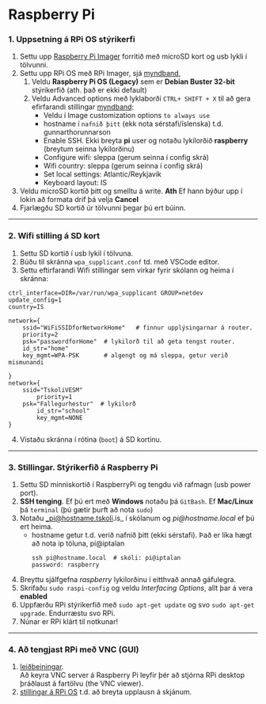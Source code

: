 # Raspberry Pi 

### 1. Uppsetning á RPi OS stýrikerfi 
1. Settu upp [Raspberry Pi Imager](https://www.raspberrypi.com/software/) forritið með microSD kort og usb lykli í tölvunni.
1. Settu upp RPi OS með RPi Imager, sjá [myndband](https://www.youtube.com/watch?v=ntaXWS8Lk34), 
    1. Veldu **Raspberry Pi OS (Legacy)** sem er **Debian Buster 32-bit** stýrikerfið (ath. það er ekki default) 
    2. Veldu Advanced options með lyklaborði `CTRL+ SHIFT + X` til að gera efirfarandi stillingar [myndband](https://www.youtube.com/watch?v=s93ss44C_yM):
        - Veldu í Image customization options `to always use`
        - hostname í `nafnið þitt` (ekk nota sérstafi/íslenska) t.d. gunnarthorunnarson
        - Enable SSH. Ekki breyta **pi** user og notaðu lykilorðið **raspberry**  (breytum seinna lykilorðinu)
        - Configure wifi: sleppa (gerum seinna í config skrá)
        - Wifi country: sleppa (gerum seinna í config skrá)
        - Set local settings: Atlantic/Reykjavík
        - Keyboard layout: IS
1. Veldu microSD kortið þitt og smelltu á write. **Ath** Ef hann býður upp í lokin að formata drif þá velja **Cancel**
1. Fjarlægðu SD kortið úr tölvunni þegar þú ert búinn.

---

### 2. Wifi stilling á SD kort 
1. Settu SD kortið í usb lykil í tölvuna.
2. Búðu til skránna `wpa_supplicant.conf` td. með VSCode editor.   
3. Settu eftirfarandi Wifi stillingar sem virkar fyrir skólann og heima í skránna:

```
ctrl_interface=DIR=/var/run/wpa_supplicant GROUP=netdev
update_config=1
country=IS

network={
	ssid="WiFiSSIDforNetworkHome"   # finnur upplýsingarnar á router.
	priority=2
	psk="passwordforHome"  # lykilorð til að geta tengst router.
	id_str="home"
	key_mgmt=WPA-PSK       # algengt og má sleppa, getur verið mismunandi

}
network={
	ssid="TskoliVESM"  
    	priority=1 
	psk="Fallegurhestur"  # lykilorð
    	id_str="school"
    	key_mgmt=NONE
}

```
4. Vistaðu skránna í rótina (`boot`) á SD kortinu.

---

### 3. Stillingar. Stýrikerfið á Raspberry Pi

1. Settu SD minniskortið í RaspberryPi og tengdu við rafmagn (usb power port).
1. **SSH tenging**. Ef þú ert með **Windows** notaðu þá `GitBash`. Ef **Mac/Linux** þá `terminal` (þú gætir þurft að nota `sudo`)
1. Notaðu  _pi@hostname.tskoli.is_ í skólanum og _pi@hostname.local_ ef þú ert heima. 
    - hostname getur t.d. verið nafnið þitt (ekki sérstafi). Það er líka hægt að nota ip töluna, pi@iptalan      
      ```Linux
      ssh pi@hostname.local  # skóli: pi@iptalan     
      password: raspberry    
      ```   
1. Breyttu sjálfgefna _raspberry_ lykilorðinu í eitthvað annað gáfulegra.
1. Skrifaðu `sudo raspi-config` og veldu _Interfacing Options_, allt þar á vera **enabled**
1. Uppfærðu RPi stýrikerfið með `sudo apt-get update` og svo `sudo apt-get upgrade`. Endurræstu svo RPi.
1. Núnar er RPi klárt til notkunar!

---

### 4. Að tengjast RPi með VNC (GUI) 
1. [leiðbeiningar](https://www.tomshardware.com/reviews/raspberry-pi-headless-setup-how-to,6028.html#enabling-and-connecting-over-vnc). <br> Að keyra VNC server á Raspberry Pi leyfir þér að stjórna RPi desktop þráðlaust á fartölvu (the VNC viewer).
1. [stillingar á RPi OS](https://projects.raspberrypi.org/en/projects/raspberry-pi-using/0) t.d. að breyta upplausn á skjánum. 



